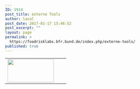 ```yaml
---
ID: 1914
post_title: externe Tools
author: laval
post_date: 2017-01-17 15:46:52
post_excerpt: ""
layout: page
permalink: >
  https://foodrisklabs.bfr.bund.de/index.php/externe-tools/
published: true
---
```

<table>
<tbody>
<tr>
<td><a href="https://www.eclipse.org/stem/http://"><img src="https://foodrisklabs.bfr.bund.de/wp-content/uploads/2017/01/STEM_Logo-150x75.gif" alt="" width="150" height="75" class="alignnone size-thumbnail wp-image-1917" /></a></td>
<td></td>
<td></td>
</tr>
</tbody>
</table>